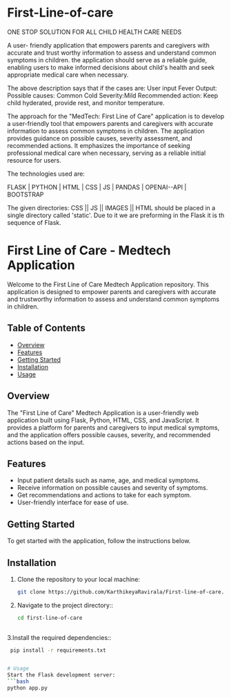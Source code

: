 # First-Line-of-care

ONE STOP SOLUTION FOR ALL CHILD HEALTH CARE NEEDS

A user- friendly application that empowers parents and caregivers with accurate and trust worthy information to assess and understand common symptoms in children. the application should serve as a reliable guide, enabling users to make informed decisions about child's health and seek appropriate medical care when necessary.


The above description says that if the cases are:
User input Fever
Output:
Possible causes: Common Cold
Severity:Mild
Recommended action: Keep child hyderated, provide rest, and monitor temperature.

The approach for the "MedTech: First Line of Care" 
application is to develop a user-friendly tool that empowers parents and caregivers with accurate information to assess common symptoms in children. The application provides guidance on possible causes, severity assessment, and recommended actions. 
It emphasizes the importance of seeking professional medical care when necessary, serving as a reliable initial resource for users.


The technologies used are:

FLASK |
PYTHON |
HTML |
CSS |
JS |
PANDAS |
OPENAI--API |
BOOTSTRAP 

The given directories:
CSS ||
JS ||
IMAGES ||
HTML 
should be placed in a single directory called 'static'.
Due to it we are preforming in the Flask it is th sequence of Flask.


# First Line of Care - Medtech Application

Welcome to the First Line of Care Medtech Application repository. This application is designed to empower parents and caregivers with accurate and trustworthy information to assess and understand common symptoms in children.

## Table of Contents

- [Overview](#overview)
- [Features](#features)
- [Getting Started](#getting-started)
- [Installation](#installation)
- [Usage](#usage)

## Overview

The "First Line of Care" Medtech Application is a user-friendly web application built using Flask, Python, HTML, CSS, and JavaScript. It provides a platform for parents and caregivers to input medical symptoms, and the application offers possible causes, severity, and recommended actions based on the input.

## Features

- Input patient details such as name, age, and medical symptoms.
- Receive information on possible causes and severity of symptoms.
- Get recommendations and actions to take for each symptom.
- User-friendly interface for ease of use.

## Getting Started

To get started with the application, follow the instructions below.

## Installation

1. Clone the repository to your local machine:

   ```bash
   git clone https://github.com/KarthikeyaRavirala/First-line-of-care.git

2. Navigate to the project directory::

   ```bash
   cd first-line-of-care
 
3.Install the required dependencies::

   ```bash
    pip install -r requirements.txt

 
# Usage
Start the Flask development server:
   ```bash
python app.py
